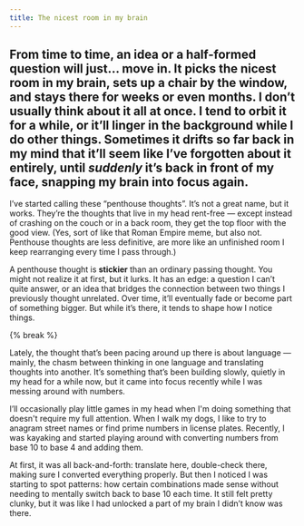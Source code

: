 ```yaml
---
title: The nicest room in my brain
---
```


From time to time, an idea or a half-formed question will just… move in. It picks the nicest room in my brain, sets up a chair by the window, and stays there for weeks or even months. I don’t usually think about it all at once. I tend to orbit it for a while, or it’ll linger in the background while I do other things. Sometimes it drifts so far back in my mind that it’ll seem like I’ve forgotten about it entirely, until *suddenly* it’s back in front of my face, snapping my brain into focus again.
---

I’ve started calling these “penthouse thoughts”. It’s not a great name, but it works. They’re the thoughts that live in my head rent-free — except instead of crashing on the couch or in a back room, they get the top floor with the good view. (Yes, sort of like that Roman Empire meme, but also not. Penthouse thoughts are less definitive, are more like an unfinished room I keep rearranging every time I pass through.)

A penthouse thought is **stickier** than an ordinary passing thought. You might not realize it at first, but it lurks. It has an edge: a question I can’t quite answer, or an idea that bridges the connection between two things I previously thought unrelated. Over time, it’ll eventually fade or become part of something bigger. But while it’s there, it tends to shape how I notice things.

{% break %}

Lately, the thought that’s been pacing around up there is about language — mainly, the chasm between thinking in one language and translating thoughts into another. It’s something that’s been building slowly, quietly in my head for a while now, but it came into focus recently while I was messing around with numbers.

I’ll occasionally play little games in my head when I'm doing something that doesn't require my full attention. When I walk my dogs, I like to try to anagram street names or find prime numbers in license plates. Recently, I was kayaking and started playing around with converting numbers from base 10 to base 4 and adding them.

At first, it was all back-and-forth: translate here, double-check there, making sure I converted everything properly. But then I noticed I was starting to spot patterns: how certain combinations made sense without needing to mentally switch back to base 10 each time. It still felt pretty clunky, but it was like I had unlocked a part of my brain I didn’t know was there.
